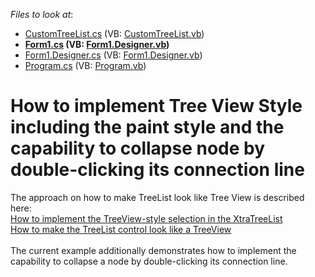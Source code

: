 <!-- default file list -->
*Files to look at*:

* [CustomTreeList.cs](./CS/WindowsApplication1/CustomTreeList/CustomTreeList.cs) (VB: [CustomTreeList.vb](./VB/WindowsApplication1/CustomTreeList/CustomTreeList.vb))
* **[Form1.cs](./CS/WindowsApplication1/Form1.cs) (VB: [Form1.Designer.vb](./VB/WindowsApplication1/Form1.Designer.vb))**
* [Form1.Designer.cs](./CS/WindowsApplication1/Form1.Designer.cs) (VB: [Form1.Designer.vb](./VB/WindowsApplication1/Form1.Designer.vb))
* [Program.cs](./CS/WindowsApplication1/Program.cs) (VB: [Program.vb](./VB/WindowsApplication1/Program.vb))
<!-- default file list end -->
# How to implement Tree View Style including the paint style and the capability to collapse node by double-clicking its connection line


<p>The approach on how to make TreeList look like Tree View is described here:<br /><a href="https://www.devexpress.com/Support/Center/p/A1425">How to implement the TreeView-style selection in the XtraTreeList</a> <br /><a href="https://www.devexpress.com/Support/Center/p/E1153">How to make the TreeList control look like a TreeView</a> <br /><br />The current example additionally demonstrates how to implement the capability to collapse a node by double-clicking its connection line.<br /><br /><br /></p>
<p> </p>

<br/>


